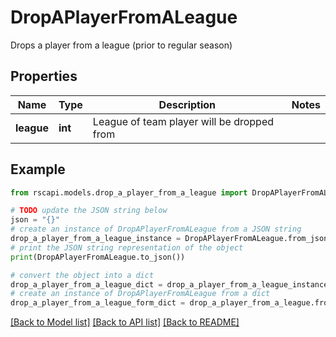 # DropAPlayerFromALeague

Drops a player from a league (prior to regular season)

## Properties

Name | Type | Description | Notes
------------ | ------------- | ------------- | -------------
**league** | **int** | League of team player will be dropped from | 

## Example

```python
from rscapi.models.drop_a_player_from_a_league import DropAPlayerFromALeague

# TODO update the JSON string below
json = "{}"
# create an instance of DropAPlayerFromALeague from a JSON string
drop_a_player_from_a_league_instance = DropAPlayerFromALeague.from_json(json)
# print the JSON string representation of the object
print(DropAPlayerFromALeague.to_json())

# convert the object into a dict
drop_a_player_from_a_league_dict = drop_a_player_from_a_league_instance.to_dict()
# create an instance of DropAPlayerFromALeague from a dict
drop_a_player_from_a_league_form_dict = drop_a_player_from_a_league.from_dict(drop_a_player_from_a_league_dict)
```
[[Back to Model list]](../README.md#documentation-for-models) [[Back to API list]](../README.md#documentation-for-api-endpoints) [[Back to README]](../README.md)


